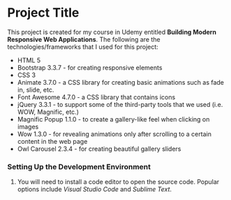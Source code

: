 # Project Title
This project is created for my course in Udemy entitled **Building Modern Responsive Web Applications**. The following are the technologies/frameworks that I used for this project:

- HTML 5
- Bootstrap 3.3.7 - for creating responsive elements
- CSS 3
- Animate 3.7.0 - a CSS library for creating basic animations such as fade in, slide, etc.
- Font Awesome 4.7.0 - a CSS library that contains icons
- jQuery 3.3.1 - to support some of the third-party tools that we used (i.e. WOW, Magnific, etc.)
- Magnific Popup 1.1.0 - to create a gallery-like feel when clicking on images
- Wow 1.3.0 - for revealing animations only after scrolling to a certain content in the web page
- Owl Carousel 2.3.4 - for creating beautiful gallery sliders

### Setting Up the Development Environment
1. You will need to install a code editor to open the source code. Popular options include *Visual Studio Code* and *Sublime Text*.
